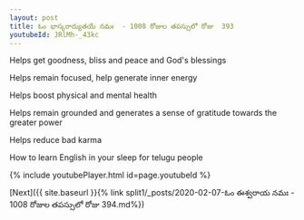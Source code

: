 ```yaml
---
layout: post
title: ఓం భాస్కరాద్యుతయే నమః  - 1008 రోజుల తపస్సులో రోజు  393
youtubeId: JRlMh-_43kc
---
```

 
 
Helps get goodness, bliss and peace and God's blessings
 
Helps remain focused, help generate inner energy 
 
Helps boost physical and mental health 
 
Helps remain grounded and generates a sense of gratitude towards the greater power 
 
Helps reduce bad karma
 
How to learn English in your sleep for telugu people
 
 
 
 


{% include youtubePlayer.html id=page.youtubeId %}
 
[Next]({{ site.baseurl }}{% link split1/_posts/2020-02-07-ఓం ఈశ్వరాయ నమః  - 1008 రోజుల తపస్సులో రోజు  394.md%})
 
